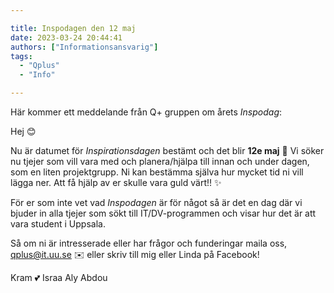 ```yaml
---

title: Inspodagen den 12 maj
date: 2023-03-24 20:44:41
authors: ["Informationsansvarig"]
tags: 
  - "Qplus"
  - "Info"

---
```

Här kommer ett meddelande från Q+ gruppen om årets *Inspodag*: 

Hej 😊

Nu är datumet för *Inspirationsdagen* bestämt och det blir **12e maj** 🎈 Vi söker nu tjejer som vill vara med och planera/hjälpa till innan och under dagen, som en liten projektgrupp. Ni kan bestämma själva hur mycket tid ni vill lägga ner. Att få hjälp av er skulle vara guld värt!! ✨

För er som inte vet vad *Inspodagen* är för något så är det en dag där vi bjuder in alla tjejer som sökt till IT/DV-programmen och visar hur det är att vara student i Uppsala. 

Så om ni är intresserade eller har frågor och funderingar maila oss, qplus@it.uu.se ✉️ eller skriv till mig eller Linda på Facebook! 

Kram 💕 Israa Aly Abdou